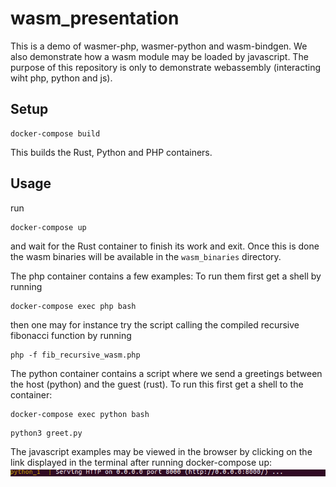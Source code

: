 # wasm_presentation
This is a demo of wasmer-php, wasmer-python and wasm-bindgen. We also demonstrate how a wasm module may be loaded by javascript. The purpose of this repository is only to demonstrate webassembly (interacting wiht php, python and js).

## Setup 
```
docker-compose build
```
This builds the Rust, Python and PHP containers. 

## Usage 
run 
```
docker-compose up
```
and wait for the Rust container to finish its work and exit.  Once this is done the wasm binaries will be available in the `wasm_binaries` directory. 

The php container contains a few examples: To run them first get a shell by running
```
docker-compose exec php bash
```
then one may for instance try the script calling the compiled recursive fibonacci function by running 
```
php -f fib_recursive_wasm.php
```

The python container contains a script where we send a greetings between the host (python) and the guest (rust). To run this first get a shell to the container: 
```
docker-compose exec python bash
```

```
python3 greet.py
```


The javascript examples may be viewed in the browser by clicking on the link displayed in the terminal after running docker-compose up: 
![image](serving_directory.png)

